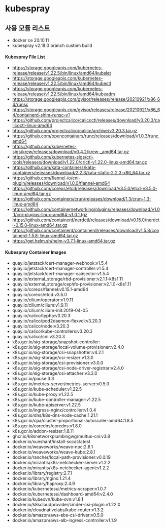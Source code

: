 # kubespray

## 사용 모듈 리스트

- docker ce 20.10.11
- kubespray v2.18.0 branch custom build

<!-- Kubespray Use List Start -->

#### Kubespray File List

- https://storage.googleapis.com/kubernetes-release/release/v1.22.5/bin/linux/amd64/kubelet
- https://storage.googleapis.com/kubernetes-release/release/v1.22.5/bin/linux/amd64/kubectl
- https://storage.googleapis.com/kubernetes-release/release/v1.22.5/bin/linux/amd64/kubeadm
- https://storage.googleapis.com/gvisor/releases/release/20210921/x86_64/runsc
- https://storage.googleapis.com/gvisor/releases/release/20210921/x86_64/containerd-shim-runsc-v1
- https://github.com/projectcalico/calicoctl/releases/download/v3.20.3/calicoctl-linux-amd64
- https://github.com/projectcalico/calico/archive/v3.20.3.tar.gz
- https://github.com/opencontainers/runc/releases/download/v1.0.3/runc.amd64
- https://github.com/kubernetes-sigs/krew/releases/download/v0.4.2/krew-_amd64.tar.gz
- https://github.com/kubernetes-sigs/cri-tools/releases/download/v1.22.0/crictl-v1.22.0-linux-amd64.tar.gz
- https://github.com/kata-containers/kata-containers/releases/download/2.2.3/kata-static-2.2.3-x86_64.tar.xz
- https://github.com/flannel-io/cni-plugin/releases/download/v1.0.0/flannel-amd64
- https://github.com/coreos/etcd/releases/download/v3.5.0/etcd-v3.5.0-linux-amd64.tar.gz
- https://github.com/containers/crun/releases/download/1.3/crun-1.3-linux-amd64
- https://github.com/containernetworking/plugins/releases/download/v1.0.1/cni-plugins-linux-amd64-v1.0.1.tgz
- https://github.com/containerd/nerdctl/releases/download/v0.15.0/nerdctl-0.15.0-linux-amd64.tar.gz
- https://github.com/containerd/containerd/releases/download/v1.5.8/containerd-1.5.8-linux-amd64.tar.gz
- https://get.helm.sh/helm-v3.7.1-linux-amd64.tar.gz

#### Kubespray Container Images

- quay.io/jetstack/cert-manager-webhook:v1.5.4
- quay.io/jetstack/cert-manager-controller:v1.5.4
- quay.io/jetstack/cert-manager-cainjector:v1.5.4
- quay.io/external_storage/rbd-provisioner:v2.1.1-k8s1.11
- quay.io/external_storage/cephfs-provisioner:v2.1.0-k8s1.11
- quay.io/coreos/flannel:v0.15.1-amd64
- quay.io/coreos/etcd:v3.5.0
- quay.io/cilium/operator:v1.9.11
- quay.io/cilium/cilium:v1.9.11
- quay.io/cilium/cilium-init:2019-04-05
- quay.io/calico/typha:v3.20.3
- quay.io/calico/pod2daemon-flexvol:v3.20.3
- quay.io/calico/node:v3.20.3
- quay.io/calico/kube-controllers:v3.20.3
- quay.io/calico/cni:v3.20.3
- k8s.gcr.io/sig-storage/snapshot-controller:
- k8s.gcr.io/sig-storage/local-volume-provisioner:v2.4.0
- k8s.gcr.io/sig-storage/csi-snapshotter:v4.2.1
- k8s.gcr.io/sig-storage/csi-resizer:v1.3.0
- k8s.gcr.io/sig-storage/csi-provisioner:v3.0.0
- k8s.gcr.io/sig-storage/csi-node-driver-registrar:v2.4.0
- k8s.gcr.io/sig-storage/csi-attacher:v3.3.0
- k8s.gcr.io/pause:3.3
- k8s.gcr.io/metrics-server/metrics-server:v0.5.0
- k8s.gcr.io/kube-scheduler:v1.22.5
- k8s.gcr.io/kube-proxy:v1.22.5
- k8s.gcr.io/kube-controller-manager:v1.22.5
- k8s.gcr.io/kube-apiserver:v1.22.5
- k8s.gcr.io/ingress-nginx/controller:v1.0.4
- k8s.gcr.io/dns/k8s-dns-node-cache:1.21.1
- k8s.gcr.io/cpa/cluster-proportional-autoscaler-amd64:1.8.5
- k8s.gcr.io/coredns/coredns:v1.8.0
- k8s.gcr.io/addon-resizer:1.8.11
- ghcr.io/k8snetworkplumbingwg/multus-cni:v3.8
- docker.io/xueshanf/install-socat:latest
- docker.io/weaveworks/weave-npc:2.8.1
- docker.io/weaveworks/weave-kube:2.8.1
- docker.io/rancher/local-path-provisioner:v0.0.19
- docker.io/mirantis/k8s-netchecker-server:v1.2.2
- docker.io/mirantis/k8s-netchecker-agent:v1.2.2
- docker.io/library/registry:2.7.1
- docker.io/library/nginx:1.21.4
- docker.io/library/haproxy:2.4.9
- docker.io/kubernetesui/metrics-scraper:v1.0.7
- docker.io/kubernetesui/dashboard-amd64:v2.4.0
- docker.io/kubeovn/kube-ovn:v1.8.1
- docker.io/k8scloudprovider/cinder-csi-plugin:v1.22.0
- docker.io/cloudnativelabs/kube-router:v1.3.2
- docker.io/amazon/aws-ebs-csi-driver:v0.5.0
- docker.io/amazon/aws-alb-ingress-controller:v1.1.9
 
<!-- Kubespray Use List End -->


